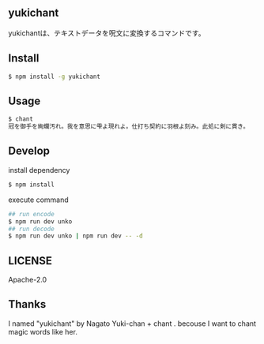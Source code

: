 yukichant
---
yukichantは、テキストデータを呪文に変換するコマンドです。

## Install

```bash
$ npm install -g yukichant
```

## Usage

```bash
$ chant
冠を御手を絢爛汚れ。我を意思に雫よ現れよ。仕打ち契約に羽根よ刻み。此処に剣に貫き。
```

## Develop

install dependency
```bash
$ npm install
```

execute command
```bash
## run encode
$ npm run dev unko
## run decode
$ npm run dev unko | npm run dev -- -d
```

## LICENSE
Apache-2.0

## Thanks
I named "yukichant" by Nagato Yuki-chan + chant .
becouse I want to chant magic words like her.

